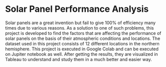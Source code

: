 # Solar Panel Performance Analysis
Solar panels are a great invention but fail to give 100% of efficiency many times due to various reasons. As a solution to one of such problems, this project is developed to find the factors that are affecting the performance of solar panels on the basis of their atmospheric conditions and locations. The dataset used in this project consists of 12 different locations in the northern hemisphere. This project is executed in Google Colab and can be executed on Jupiter notebook as well. After getting the results, they are visualized in Tableau to understand and study them in a much better and easier way.
